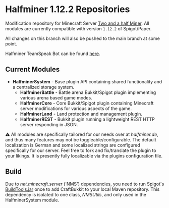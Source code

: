 # Halfminer 1.12.2 Repositories 
Modification repository for Minecraft Server [Two and a half Miner](https://halfminer.de).
All modules are currently compatible with version ``1.12.2`` of Spigot/Paper.

All changes on this branch will also be pushed to the main branch at some point.

Halfminer TeamSpeak Bot can be found [here](https://github.com/Kakifrucht/HalfminerBot).

## Current Modules
- **HalfminerSystem** - Base plugin API containing shared functionality and a centralized storage system.
  - **HalfminerBattle** - Battle arena Bukkit/Spigot plugin implementing various arena based game modes.
  - **HalfminerCore** - Core Bukkit/Spigot plugin containing Minecraft server modifications for various aspects of the game.
  - **HalfminerLand** - Land protection and management plugin.
  - **HalfminerREST** - Bukkit plugin running a lightweight REST HTTP server responding in JSON.

:warning: All modules are specifically tailored for our needs over at *halfminer.de*, and thus many features 
may not be toggleable/configurable. The default localization is German and some localized strings are configured 
specifically for our server. Feel free to fork and fix/translate the plugin to your likings. 
It is presently fully localizable via the plugins configuration file.

## Build
Due to *net.minecraft.server* ('NMS') dependencies, you need to run 
Spigot's [BuildTools.jar](https://www.spigotmc.org/wiki/buildtools) once to add CraftBukkit to your 
local Maven repository. This dependency is isolated to one class, *NMSUtils*, and only used in the HalfminerSystem module.
